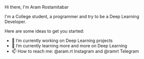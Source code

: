 Hi there, I'm Aram Rostamitabar

I'm a College student, a programmer and try to be a Deep Learning Developer.

Here are some ideas to get you started:

- 🔭 I’m currently working on Deep Learning projects
- 🌱 I’m currently learning more and more on Deep Learning
- 📫 How to reach me: @aram.rt Instagram and @ramrt Telegram


